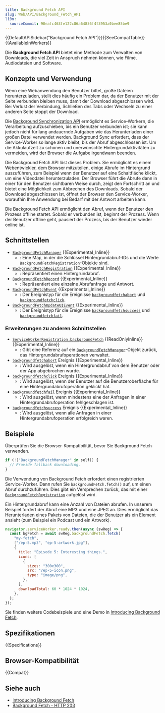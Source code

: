```yaml
---
title: Background Fetch API
slug: Web/API/Background_Fetch_API
l10n:
  sourceCommit: 90eafc463fe122c86a64836f4f3953a0bee85be9
---
```


{{DefaultAPISidebar("Background Fetch API")}}{{SeeCompatTable}}{{AvailableInWorkers}}

Die **Background Fetch API** bietet eine Methode zum Verwalten von Downloads, die viel Zeit in Anspruch nehmen können, wie Filme, Audiodateien und Software.

## Konzepte und Verwendung

Wenn eine Webanwendung den Benutzer bittet, große Dateien herunterzuladen, stellt dies häufig ein Problem dar, da der Benutzer mit der Seite verbunden bleiben muss, damit der Download abgeschlossen wird. Bei Verlust der Verbindung, Schließen des Tabs oder Wechseln zu einer anderen Seite stoppt der Download.

Die [Background Synchronization API](/de/docs/Web/API/Background_Synchronization_API) ermöglicht es Service-Workern, die Verarbeitung aufzuschieben, bis ein Benutzer verbunden ist; sie kann jedoch nicht für lang andauernde Aufgaben wie das Herunterladen einer großen Datei verwendet werden. Background Sync erfordert, dass der Service-Worker so lange aktiv bleibt, bis der Abruf abgeschlossen ist. Um die Akkulaufzeit zu schonen und unerwünschte Hintergrundaktivitäten zu vermeiden, wird der Browser die Aufgabe irgendwann beenden.

Die Background Fetch API löst dieses Problem. Sie ermöglicht es einem Webentwickler, dem Browser mitzuteilen, einige Abrufe im Hintergrund auszuführen, zum Beispiel wenn der Benutzer auf eine Schaltfläche klickt, um eine Videodatei herunterzuladen. Der Browser führt die Abrufe dann in einer für den Benutzer sichtbaren Weise durch, zeigt den Fortschritt an und bietet eine Möglichkeit zum Abbrechen des Downloads. Sobald der Download abgeschlossen ist, öffnet der Browser den Service-Worker, woraufhin Ihre Anwendung bei Bedarf mit der Antwort arbeiten kann.

Die Background Fetch API ermöglicht den Abruf, wenn der Benutzer den Prozess offline startet. Sobald er verbunden ist, beginnt der Prozess. Wenn der Benutzer offline geht, pausiert der Prozess, bis der Benutzer wieder online ist.

## Schnittstellen

- [`BackgroundFetchManager`](/de/docs/Web/API/BackgroundFetchManager) {{Experimental_Inline}}
  - : Eine Map, in der die Schlüssel Hintergrundabruf-IDs und die Werte [`BackgroundFetchRegistration`](/de/docs/Web/API/BackgroundFetchRegistration)-Objekte sind.
- [`BackgroundFetchRegistration`](/de/docs/Web/API/BackgroundFetchRegistration) {{Experimental_Inline}}
  - : Repräsentiert einen Hintergrundabruf.
- [`BackgroundFetchRecord`](/de/docs/Web/API/BackgroundFetchRecord) {{Experimental_Inline}}
  - : Repräsentiert eine einzelne Abrufanfrage und Antwort.
- [`BackgroundFetchEvent`](/de/docs/Web/API/BackgroundFetchEvent) {{Experimental_Inline}}
  - : Der Ereignistyp für die Ereignisse [`backgroundfetchabort`](/de/docs/Web/API/ServiceWorkerGlobalScope/backgroundfetchabort_event) und [`backgroundfetchclick`](/de/docs/Web/API/ServiceWorkerGlobalScope/backgroundfetchclick_event).
- [`BackgroundFetchUpdateUIEvent`](/de/docs/Web/API/BackgroundFetchUpdateUIEvent) {{Experimental_Inline}}
  - : Der Ereignistyp für die Ereignisse [`backgroundfetchsuccess`](/de/docs/Web/API/ServiceWorkerGlobalScope/backgroundfetchsuccess_event) und [`backgroundfetchfail`](/de/docs/Web/API/ServiceWorkerGlobalScope/backgroundfetchfail_event).

### Erweiterungen zu anderen Schnittstellen

- [`ServiceWorkerRegistration.backgroundFetch`](/de/docs/Web/API/ServiceWorkerRegistration/backgroundFetch) {{ReadOnlyInline}} {{Experimental_Inline}}
  - : Gibt eine Referenz auf ein [`BackgroundFetchManager`](/de/docs/Web/API/BackgroundFetchManager)-Objekt zurück, das Hintergrundabrufoperationen verwaltet.
- [`backgroundfetchabort`](/de/docs/Web/API/ServiceWorkerGlobalScope/backgroundfetchabort_event) Ereignis {{Experimental_Inline}}
  - : Wird ausgelöst, wenn ein Hintergrundabruf von dem Benutzer oder der App abgebrochen wurde.
- [`backgroundfetchclick`](/de/docs/Web/API/ServiceWorkerGlobalScope/backgroundfetchclick_event) Ereignis {{Experimental_Inline}}
  - : Wird ausgelöst, wenn der Benutzer auf die Benutzeroberfläche für eine Hintergrundabrufoperation geklickt hat.
- [`backgroundfetchfail`](/de/docs/Web/API/ServiceWorkerGlobalScope/backgroundfetchfail_event) Ereignis {{Experimental_Inline}}
  - : Wird ausgelöst, wenn mindestens eine der Anfragen in einer Hintergrundabrufoperation fehlgeschlagen ist.
- [`backgroundfetchsuccess`](/de/docs/Web/API/ServiceWorkerGlobalScope/backgroundfetchsuccess_event) Ereignis {{Experimental_Inline}}
  - : Wird ausgelöst, wenn alle Anfragen in einer Hintergrundabrufoperation erfolgreich waren.

## Beispiele

Überprüfen Sie die Browser-Kompatibilität, bevor Sie Background Fetch verwenden.

```js
if (!("BackgroundFetchManager" in self)) {
  // Provide fallback downloading.
}
```

Die Verwendung von Background Fetch erfordert einen registrierten Service-Worker. Dann rufen Sie `backgroundFetch.fetch()` auf, um einen Abruf durchzuführen. Dies
gibt ein Versprechen zurück, das mit einer [`BackgroundFetchRegistration`](/de/docs/Web/API/BackgroundFetchRegistration) aufgelöst wird.

Ein Hintergrundabruf kann eine Anzahl von Dateien abrufen. In unserem Beispiel fordert der Abruf eine MP3 und eine JPEG an. Dies ermöglicht das Herunterladen eines Pakets von Dateien, die der Benutzer als ein Element ansieht (zum Beispiel ein Podcast und ein Artwork).

```js
navigator.serviceWorker.ready.then(async (swReg) => {
  const bgFetch = await swReg.backgroundFetch.fetch(
    "my-fetch",
    ["/ep-5.mp3", "ep-5-artwork.jpg"],
    {
      title: "Episode 5: Interesting things.",
      icons: [
        {
          sizes: "300x300",
          src: "/ep-5-icon.png",
          type: "image/png",
        },
      ],
      downloadTotal: 60 * 1024 * 1024,
    },
  );
});
```

Sie finden weitere Codebeispiele und eine Demo in [Introducing Background Fetch](https://developer.chrome.com/blog/background-fetch/).

## Spezifikationen

{{Specifications}}

## Browser-Kompatibilität

{{Compat}}

## Siehe auch

- [Introducing Background Fetch](https://developer.chrome.com/blog/background-fetch/)
- [Background Fetch - HTTP 203](https://www.youtube.com/watch?v=cElAoxhQz6w)
